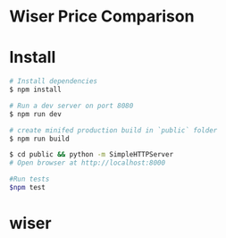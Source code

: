 # Wiser Price Comparison

# Install

```bash
# Install dependencies
$ npm install

# Run a dev server on port 8080
$ npm run dev

# create minifed production build in `public` folder
$ npm run build

$ cd public && python -m SimpleHTTPServer
# Open browser at http://localhost:8000

#Run tests 
$npm test
```
# wiser
